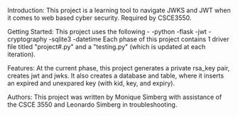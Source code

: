 Introduction:
This project is a learning tool to navigate JWKS and JWT when it comes to web based cyber security. Required by CSCE3550.

Getting Started:
This project uses the following -
-python
-flask
-jwt
-cryptography
-sqlite3
-datetime
Each phase of this project contains 1 driver file titled "project#.py" and a "testing.py" (which is updated at each iteration).

Features:
At the current phase, this project generates a private rsa_key pair, creates jwt and jwks.
It also creates a database and table, where it inserts an expired and unexpared key (with kid, key, and expiry).

Authors:
This project was written by Monique Simberg with assistance of the CSCE 3550 and Leonardo Simberg in troubleshooting.
